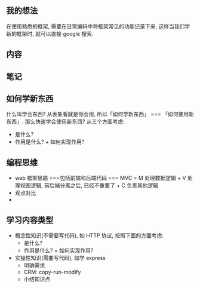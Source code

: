 ## 我的想法

在使用熟悉的框架, 需要在日常编码中将框架常见的功能记录下来, 这样当我们学新的框架时, 就可以直接 google 搜索.

## 内容

## 笔记





## 如何学新东西

什么叫学会东西? 从表象看就是你会用, 所以「如何学新东西」 === 「如何使用新东西」. 那么快速学会使用新东西? 从三个方面考虑: 

- 是什么?
- 作用是什么? + 如何实现作用?

## 编程思维 

- web 框架思路 ===包括前端和后端代码 ===  MVC = M 处理数据逻辑 + V 处理视图逻辑, 前后端分离之后, 已经不重要了 + C 负责其他逻辑
- 观点对比
- 





## 学习内容类型

- 概念性知识(不需要写代码), 如 HTTP 协议, 按照下面的方面考虑: 
  - 是什么?
  - 作用是什么? + 如何实现作用?
- 实操性知识(需要写代码), 如学 express
  - 明确需求
  - CRM: copy-run-modify
  - 小结知识点
